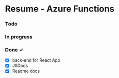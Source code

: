 # Resume - Azure Functions

### Todo

### In progress

### Done ✓
- [x] back-end for React App
- [x] JSDocs
- [x] Readme docs